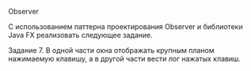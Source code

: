 Observer

С использованием паттерна проектирования Observer и библиотеки Java FX
реализовать следующее задание.

Задание 7. В одной части окна отображать крупным планом нажимаемую
клавишу, а в другой части вести лог нажатых клавиш.
